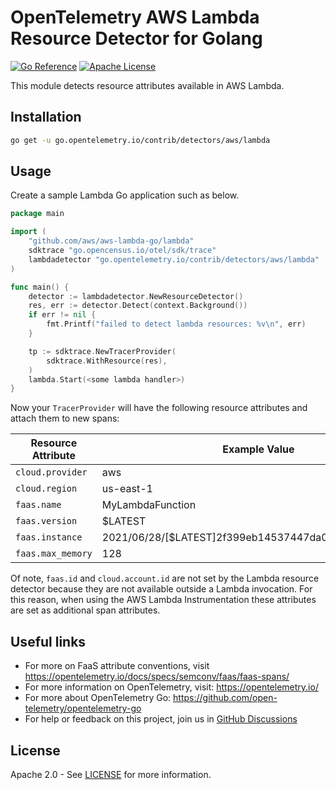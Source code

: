 # OpenTelemetry AWS Lambda Resource Detector for Golang

[![Go Reference][goref-image]][goref-url]
[![Apache License][license-image]][license-url]

This module detects resource attributes available in AWS Lambda.

## Installation

```bash
go get -u go.opentelemetry.io/contrib/detectors/aws/lambda
```

## Usage

Create a sample Lambda Go application such as below.

```go
package main

import (
	"github.com/aws/aws-lambda-go/lambda"
	sdktrace "go.opencensus.io/otel/sdk/trace"
	lambdadetector "go.opentelemetry.io/contrib/detectors/aws/lambda"
)

func main() {
	detector := lambdadetector.NewResourceDetector()
	res, err := detector.Detect(context.Background())
	if err != nil {
		fmt.Printf("failed to detect lambda resources: %v\n", err)
	}

	tp := sdktrace.NewTracerProvider(
		sdktrace.WithResource(res),
	)
	lambda.Start(<some lambda handler>)
}
```

Now your `TracerProvider` will have the following resource attributes and attach them to new spans:

| Resource Attribute | Example Value |
| --- | --- |
| `cloud.provider` | aws
|`cloud.region` | us-east-1 
|`faas.name` | MyLambdaFunction 
|`faas.version` | $LATEST
|`faas.instance` | 2021/06/28/[$LATEST]2f399eb14537447da05ab2a2e39309de
|`faas.max_memory`| 128

Of note, `faas.id` and `cloud.account.id` are not set by the Lambda resource detector because they are not available outside a Lambda invocation. For this reason, when using the AWS Lambda Instrumentation these attributes are set as additional span attributes.

## Useful links

- For more on FaaS attribute conventions, visit <https://opentelemetry.io/docs/specs/semconv/faas/faas-spans/>
- For more information on OpenTelemetry, visit: <https://opentelemetry.io/>
- For more about OpenTelemetry Go: <https://github.com/open-telemetry/opentelemetry-go>
- For help or feedback on this project, join us in [GitHub Discussions][discussions-url]

## License

Apache 2.0 - See [LICENSE][license-url] for more information.

[license-url]: https://github.com/open-telemetry/opentelemetry-go-contrib/blob/main/LICENSE
[license-image]: https://img.shields.io/badge/license-Apache_2.0-green.svg?style=flat
[goref-image]: https://pkg.go.dev/badge/go.opentelemetry.io/contrib/detectors/aws/lambda.svg
[goref-url]: https://pkg.go.dev/go.opentelemetry.io/contrib/detectors/aws/lambda
[discussions-url]: https://github.com/open-telemetry/opentelemetry-go/discussions
